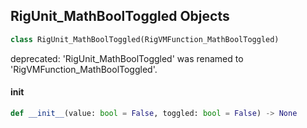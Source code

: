 ## RigUnit_MathBoolToggled Objects

```python
class RigUnit_MathBoolToggled(RigVMFunction_MathBoolToggled)
```

deprecated: 'RigUnit_MathBoolToggled' was renamed to 'RigVMFunction_MathBoolToggled'.

<a id="unreal.RigUnit_MathBoolToggled.__init__"></a>

#### __init__

```python
def __init__(value: bool = False, toggled: bool = False) -> None
```

<a id="unreal.RigVMFunction_MathBoolFlipFlop"></a>